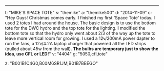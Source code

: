 ---
t: "MIKE'S SPACE TOTE"
s: "themike"
a: "themike500"
d: "2014-11-09"
c: "Hey Guys! Christmas comes early. I finished my first 'Space Tote' today. I used 2 totes I had around the house. The basic design is to use the bottom tote for the DWC hydro and the top tote for the lighting. I modified the bottom tote so that the hydro only went about 2/3 of the way up the tote to leave more vertical room for growing. I used a 12v/200mA power dapter to run the fans, a 12v/4.2A laptop charger that powered all the LED strips (pulled about 45w from the wall). <strong>The bulbs are temporary just to show the idea, use CFL or LED!</strong>"
v: "4404"
g: "5050,cfl,tote"

z: "B001B1C4G0,B00M6SR1JM,B01B7BBEGO"
